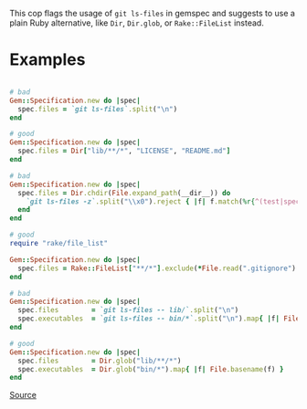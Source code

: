 
This cop flags the usage of `git ls-files` in gemspec
and suggests to use a plain Ruby alternative, like `Dir`,
`Dir.glob`, or `Rake::FileList` instead.

# Examples

```ruby

# bad
Gem::Specification.new do |spec|
  spec.files = `git ls-files`.split("\n")
end

# good
Gem::Specification.new do |spec|
  spec.files = Dir["lib/**/*", "LICENSE", "README.md"]
end

# bad
Gem::Specification.new do |spec|
  spec.files = Dir.chdir(File.expand_path(__dir__)) do
    `git ls-files -z`.split("\\x0").reject { |f| f.match(%r{^(test|spec|features)/}) }
  end
end

# good
require "rake/file_list"

Gem::Specification.new do |spec|
  spec.files = Rake::FileList["**/*"].exclude(*File.read(".gitignore").split)
end

# bad
Gem::Specification.new do |spec|
  spec.files        = `git ls-files -- lib/`.split("\n")
  spec.executables  = `git ls-files -- bin/*`.split("\n").map{ |f| File.basename(f) }
end

# good
Gem::Specification.new do |spec|
  spec.files        = Dir.glob("lib/**/*")
  spec.executables  = Dir.glob("bin/*").map{ |f| File.basename(f) }
end
```

[Source](http://www.rubydoc.info/gems/rubocop/RuboCop/Cop/Packaging/GemspecGit)